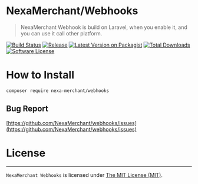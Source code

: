 # NexaMerchant/Webhooks

> NexaMerchant Webhook is build on Laravel, when you enable it, and you can use it call other platform.

[![Build Status](https://github.com/NexaMerchant/webhooks/workflows/Laravel/badge.svg)](https://github.com/NexaMerchant/webhooks)
[![Release](https://img.shields.io/github/release/NexaMerchant/webhooks.svg?style=flat-square)](https://github.com/NexaMerchant/webhooks/releases)
[![Latest Version on Packagist](https://img.shields.io/packagist/v/Nexa-Merchant/webhooks.svg?style=flat-square)](https://packagist.org/packages/Nexa-Merchant/webhooks)
[![Total Downloads](https://img.shields.io/packagist/dt/Nexa-Merchant/webhooks.svg?style=flat-square)](https://packagist.org/packages/Nexa-Merchant/webhooks)
[![Software License](https://img.shields.io/packagist/l/Nexa-Merchant/webhooks.svg?style=flat-square)](LICENSE.md)


# How to Install

```
composer require nexa-merchant/webhooks
```

Bug Report
------------
[https://github.com/NexaMerchant/webhooks/issues](https://github.com/NexaMerchant/webhooks/issues)

# License
------------
`NexaMerchant Webhooks` is licensed under [The MIT License (MIT)](LICENSE).